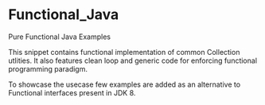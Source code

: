 # Functional_Java
Pure Functional Java Examples

This snippet contains functional implementation of common Collection utlities. It also features clean loop and generic code for enforcing functional programming paradigm.

To showcase the usecase few examples are added as an alternative to Functional interfaces present in JDK 8.
